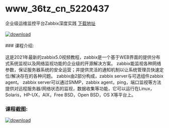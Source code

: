 # www_36tz_cn_5220437
企业级运维监控平台Zabbix深度实践
[下载地址](http://www.36tz.cn/article/5220437 "下载地址")
<br/></br>[![download](http://36tz.cn/muke_img/2021_07_1-35-300x209.png "下载地址")](http://www.36tz.cn/article/5220437 "下载地址")
<br/></br>### 课程介绍:<br/></br>这是2021年最新的zabbix5.0视频教程，zabbix是一个基于WEB界面的提供分布式系统监视以及网络监视功能的企业级的开源解决方案。
zabbix能监视各种网络参数，保证服务器系统的安全运营；并提供灵活的通知机制以让系统管理员快速定位/解决存在的各种问题。
zabbix由2部分构成，zabbix server与可选组件zabbix agent。
zabbix server可以通过SNMP，zabbix agent，ping，端口监视等方法提供对远程服务器/网络状态的监视，数据收集等功能，它可以运行在Linux，Solaris，HP-UX，AIX，Free BSD，Open BSD，OS X等平台上。

### 课程截图:
[![download](http://36tz.cn/muke_img/2021_07_2-34.png "下载地址")](http://www.36tz.cn/article/5220437 "下载地址")

